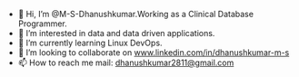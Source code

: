 - 👋 Hi, I’m @M-S-Dhanushkumar.Working as a Clinical Database Programmer.
- 👀 I’m interested in data and data driven applications.
- 🌱 I’m currently learning Linux DevOps.
- 💞️ I’m looking to collaborate on www.linkedin.com/in/dhanushkumar-m-s
- 📫 How to reach me mail: dhanushkumar2811@gmail.com

<!---
M-S-Dhanushkumar/M-S-Dhanushkumar is a ✨ special ✨ repository because its `README.md` (this file) appears on your GitHub profile.
You can click the Preview link to take a look at your changes.
--->
